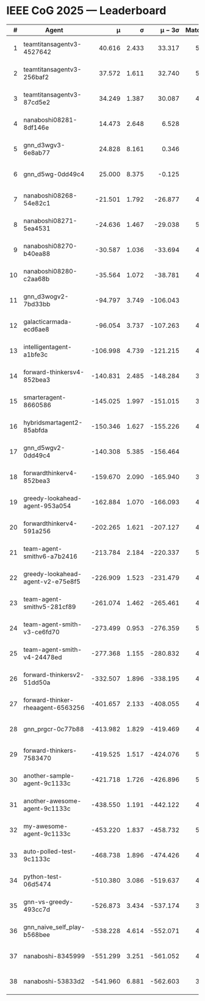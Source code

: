 # IEEE CoG 2025 — Leaderboard

| # | Agent | μ | σ | μ − 3σ | Matches | Updated |
|---:|---|---:|---:|---:|---:|---|
| 1 | teamtitansagentv3-4527642 | 40.616 | 2.433 | 33.317 | 5176 | 2025-08-29 22:04 |
| 2 | teamtitansagentv3-256baf2 | 37.572 | 1.611 | 32.740 | 5076 | 2025-08-29 22:04 |
| 3 | teamtitansagentv3-87cd5e2 | 34.249 | 1.387 | 30.087 | 4620 | 2025-08-29 22:04 |
| 4 | nanaboshi08281-8df146e | 14.473 | 2.648 | 6.528 | 206 | 2025-08-29 22:04 |
| 5 | gnn_d3wgv3-6e8ab77 | 24.828 | 8.161 | 0.346 | 118 | 2025-08-29 22:04 |
| 6 | gnn_d5wg-0dd49c4 | 25.000 | 8.375 | -0.125 | 100 | 2025-08-29 22:04 |
| 7 | nanaboshi08268-54e82c1 | -21.501 | 1.792 | -26.877 | 4900 | 2025-08-29 22:04 |
| 8 | nanaboshi08271-5ea4531 | -24.636 | 1.467 | -29.038 | 5138 | 2025-08-29 22:04 |
| 9 | nanaboshi08270-b40ea88 | -30.587 | 1.036 | -33.694 | 4980 | 2025-08-29 22:04 |
| 10 | nanaboshi08280-c2aa68b | -35.564 | 1.072 | -38.781 | 4678 | 2025-08-29 22:04 |
| 11 | gnn_d3wogv2-7bd33bb | -94.797 | 3.749 | -106.043 | 224 | 2025-08-29 22:04 |
| 12 | galacticarmada-ecd6ae8 | -96.054 | 3.737 | -107.263 | 4900 | 2025-08-29 22:04 |
| 13 | intelligentagent-a1bfe3c | -106.998 | 4.739 | -121.215 | 4264 | 2025-08-29 22:04 |
| 14 | forward-thinkersv4-852bea3 | -140.831 | 2.485 | -148.284 | 3825 | 2025-08-29 22:04 |
| 15 | smarteragent-8660586 | -145.025 | 1.997 | -151.015 | 3974 | 2025-08-29 22:04 |
| 16 | hybridsmartagent2-85abfda | -150.346 | 1.627 | -155.226 | 4258 | 2025-08-29 22:04 |
| 17 | gnn_d5wgv2-0dd49c4 | -140.308 | 5.385 | -156.464 | 180 | 2025-08-29 22:04 |
| 18 | forwardthinkerv4-852bea3 | -159.670 | 2.090 | -165.940 | 3696 | 2025-08-29 22:04 |
| 19 | greedy-lookahead-agent-953a054 | -162.884 | 1.070 | -166.093 | 4432 | 2025-08-29 22:04 |
| 20 | forwardthinkerv4-591a256 | -202.265 | 1.621 | -207.127 | 4277 | 2025-08-29 22:04 |
| 21 | team-agent-smithv6-a7b2416 | -213.784 | 2.184 | -220.337 | 5080 | 2025-08-29 22:04 |
| 22 | greedy-lookahead-agent-v2-e75e8f5 | -226.909 | 1.523 | -231.479 | 4724 | 2025-08-29 22:04 |
| 23 | team-agent-smithv5-281cf89 | -261.074 | 1.462 | -265.461 | 4980 | 2025-08-29 22:04 |
| 24 | team-agent-smith-v3-ce6fd70 | -273.499 | 0.953 | -276.359 | 5538 | 2025-08-29 22:04 |
| 25 | team-agent-smith-v4-24478ed | -277.368 | 1.155 | -280.832 | 4598 | 2025-08-29 22:04 |
| 26 | forward-thinkersv2-51dd50a | -332.507 | 1.896 | -338.195 | 4698 | 2025-08-29 22:04 |
| 27 | forward-thinker-rheaagent-6563256 | -401.657 | 2.133 | -408.055 | 4118 | 2025-08-29 22:04 |
| 28 | gnn_prgcr-0c77b88 | -413.982 | 1.829 | -419.469 | 4730 | 2025-08-29 22:04 |
| 29 | forward-thinkers-7583470 | -419.525 | 1.517 | -424.076 | 5000 | 2025-08-29 22:04 |
| 30 | another-sample-agent-9c1133c | -421.718 | 1.726 | -426.896 | 5020 | 2025-08-29 22:04 |
| 31 | another-awesome-agent-9c1133c | -438.550 | 1.191 | -442.122 | 4560 | 2025-08-29 22:04 |
| 32 | my-awesome-agent-9c1133c | -453.220 | 1.837 | -458.732 | 5260 | 2025-08-29 22:04 |
| 33 | auto-polled-test-9c1133c | -468.738 | 1.896 | -474.426 | 4860 | 2025-08-29 22:04 |
| 34 | python-test-06d5474 | -510.380 | 3.086 | -519.637 | 4220 | 2025-08-29 22:04 |
| 35 | gnn-vs-greedy-493cc7d | -526.873 | 3.434 | -537.174 | 3820 | 2025-08-29 22:04 |
| 36 | gnn_naive_self_play-b568bee | -538.228 | 4.614 | -552.071 | 4160 | 2025-08-29 22:04 |
| 37 | nanaboshi-8345999 | -551.299 | 3.251 | -561.052 | 4110 | 2025-08-29 22:04 |
| 38 | nanaboshi-53833d2 | -541.960 | 6.881 | -562.603 | 3640 | 2025-08-29 22:04 |
